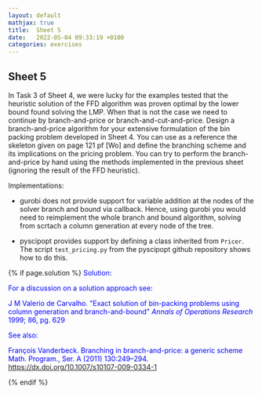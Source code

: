 ```yaml
---
layout: default
mathjax: true
title:  Sheet 5
date:   2022-05-04 09:33:19 +0100
categories: exercises 
---
```


## Sheet 5


In Task 3 of Sheet 4, we were lucky for the examples tested that the
heuristic solution of the FFD algorithm was proven optimal by the lower
bound found solving the LMP. When that is not the case we need to
continue by branch-and-price or branch-and-cut-and-price. Design a
branch-and-price algorithm for your extensive formulation of the bin
packing problem developed in Sheet 4.  You can use as a reference the
skeleton given on page 121 pf [Wo] and define the branching scheme and
its implications on the pricing problem. You can try to perform the
branch-and-price by hand using the methods implemented in the previous
sheet (ignoring the result of the FFD heuristic).

Implementations:

- gurobi does not provide support for variable addition at the nodes of
the solver branch and bound via callback. Hence, using
gurobi you would need to reimplement the whole branch and bound
algorithm, solving from scrtach a column generation at every node of the
tree.


- pyscipopt provides support by defining a class inherited from
`Pricer`. The script `test_pricing.py` from the pyscipopt github
repository shows how to do this. 



{% if page.solution %}
<font color="blue">
Solution:
<br>

For a discussion on a solution approach see: 

J M Valerio de Carvalho. "Exact solution of bin-packing problems using
column generation and branch-and-bound" *Annals of Operations Research*
1999; 86, pg. 629


See also:

François Vanderbeck. Branching in branch-and-price: a generic scheme
Math. Program., Ser. A (2011)
130:249–294. https://dx.doi.org/10.1007/s10107-009-0334-1



</font>
{% endif %}
